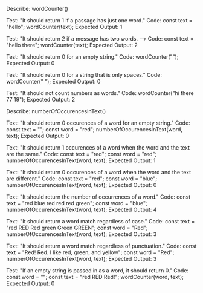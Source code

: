 Describe: wordCounter()

Test: "It should return 1 if a passage has just one word."
Code:
const text = "hello";
wordCounter(text);
Expected Output: 1

Test: "It should return 2 if a message has two words. -->
Code:
const text = "hello there";
wordCounter(text);
Expected Output: 2

Test: "It should return 0 for an empty string."
Code: wordCounter("");
Expected Output: 0

Test: "It should return 0 for a string that is only spaces."
Code: wordCounter("       ");
Expected Output: 0

Test: "It should not count numbers as words."
Code: wordCounter("hi there 77 19");
Expected Output: 2

Describe:  numberOfOccurencesInText()

Text: "It should return 0 occurences of a word for an empty string."
Code:
const text = "";
const word = "red";
numberOfOccurencesInText(word, text);
Expected Output: 0

Text: "It should return 1 occurences of a word when the word and the text are the same."
Code:
const text = "red";
const word = "red";
numberOfOccurencesInText(word, text);
Expected Output: 1

Text: "It should return 0 occurences of a word when the word and the text are different."
Code:
const text = "red";
const word = "blue";
numberOfOccurencesInText(word, text);
Expected Output: 0

Text: "It should return the number of occurrences of a word."
Code:
const text = "red blue red red red green";
const word = "blue";
numberOfOccurencesInText(word, text);
Expected Output: 4

Text: "It should return a word match regardless of case."
Code:
const text = "red RED Red green Green GREEN";
const word = "Red";
numberOfOccurencesInText(word, text);
Expected Output: 3

Text: "It should return a word match regardless of punctuation."
Code:
const text = "Red! Red. I like red, green, and yellow";
const word = "Red";
numberOfOccurencesInText(word, text);
Expected Output: 3

Test: "If an empty string is passed in as a word, it should return 0."
Code:
const word = "";
const text = "red RED Red!";
wordCounter(word, text);
Expected Output: 0
